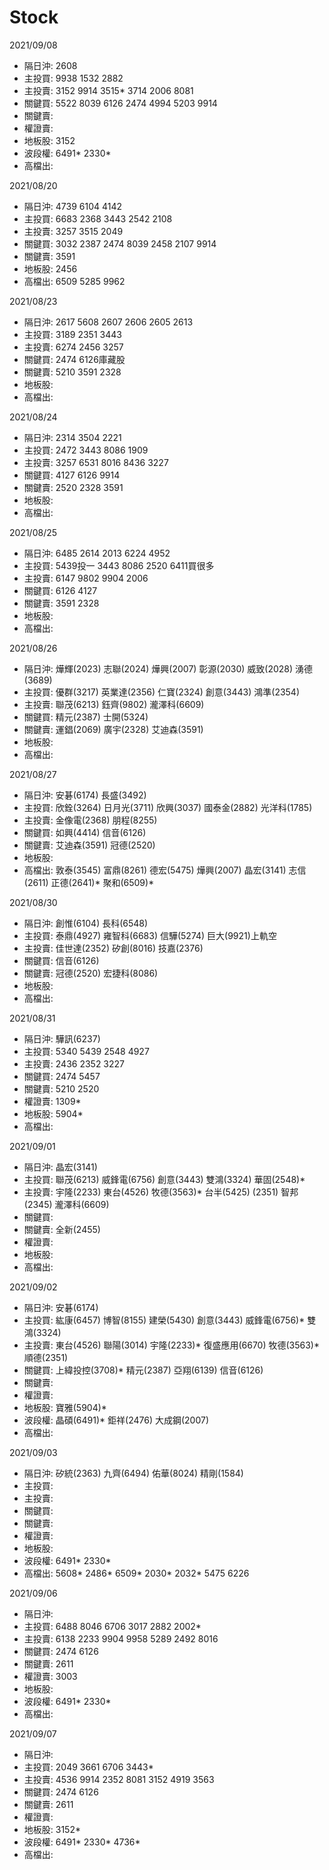 # Stock

2021/09/08
- 隔日沖: 2608 
- 主投買: 9938 1532 2882
- 主投賣: 3152 9914 3515* 3714 2006 8081
- 關鍵買: 5522 8039 6126 2474 4994 5203 9914
- 關鍵賣: 
- 權證賣: 
- 地板股: 3152
- 波段權: 6491* 2330*
- 高檔出: 

2021/08/20
- 隔日沖: 4739 6104 4142
- 主投買: 6683 2368 3443 2542 2108
- 主投賣: 3257 3515 2049
- 關鍵買: 3032 2387 2474 8039 2458 2107 9914
- 關鍵賣: 3591
- 地板股: 2456
- 高檔出: 6509 5285 9962

2021/08/23
- 隔日沖: 2617 5608 2607 2606 2605 2613
- 主投買: 3189 2351 3443
- 主投賣: 6274 2456 3257
- 關鍵買: 2474 6126庫藏股
- 關鍵賣: 5210 3591 2328
- 地板股: 
- 高檔出: 

2021/08/24
- 隔日沖: 2314 3504 2221
- 主投買: 2472 3443 8086 1909
- 主投賣: 3257 6531 8016 8436 3227
- 關鍵買: 4127 6126 9914
- 關鍵賣: 2520 2328 3591
- 地板股: 
- 高檔出: 

2021/08/25
- 隔日沖: 6485 2614 2013 6224 4952
- 主投買: 5439投一 3443 8086 2520 6411買很多
- 主投賣: 6147 9802 9904 2006
- 關鍵買: 6126 4127
- 關鍵賣: 3591 2328
- 地板股: 
- 高檔出: 

2021/08/26
- 隔日沖: 燁輝(2023) 志聯(2024) 燁興(2007) 彰源(2030) 威致(2028) 湧德(3689) 
- 主投買: 優群(3217) 英業達(2356) 仁寶(2324) 創意(3443) 鴻準(2354)
- 主投賣: 聯茂(6213) 鈺齊(9802) 瀧澤科(6609)
- 關鍵買: 精元(2387) 士開(5324)
- 關鍵賣: 運錩(2069) 廣宇(2328) 艾迪森(3591)
- 地板股: 
- 高檔出: 

2021/08/27
- 隔日沖: 安碁(6174) 長盛(3492) 
- 主投買: 欣銓(3264) 日月光(3711) 欣興(3037) 國泰金(2882) 光洋科(1785) 
- 主投賣: 金像電(2368) 朋程(8255) 
- 關鍵買: 如興(4414) 信音(6126) 
- 關鍵賣: 艾迪森(3591) 冠德(2520) 
- 地板股: 
- 高檔出: 敦泰(3545) 富鼎(8261) 德宏(5475) 燁興(2007) 晶宏(3141) 志信(2611) 正德(2641)* 聚和(6509)*

2021/08/30
- 隔日沖: 創惟(6104) 長科(6548) 
- 主投買: 泰鼎(4927) 雍智科(6683) 信驊(5274) 巨大(9921)上軌空
- 主投賣: 佳世達(2352) 矽創(8016) 技嘉(2376)
- 關鍵買: 信音(6126)
- 關鍵賣: 冠德(2520) 宏捷科(8086)
- 地板股: 
- 高檔出: 

2021/08/31
- 隔日沖: 驊訊(6237)
- 主投買: 5340 5439 2548 4927
- 主投賣: 2436 2352 3227
- 關鍵買: 2474 5457
- 關鍵賣: 5210 2520
- 權證賣: 1309*
- 地板股: 5904*
- 高檔出: 

2021/09/01
- 隔日沖: 晶宏(3141)
- 主投買: 聯茂(6213) 威鋒電(6756) 創意(3443) 雙鴻(3324) 華固(2548)*
- 主投賣: 宇隆(2233) 東台(4526) 牧德(3563)* 台半(5425) (2351) 智邦(2345) 瀧澤科(6609)
- 關鍵買: 
- 關鍵賣: 全新(2455)
- 權證賣: 
- 地板股: 
- 高檔出: 

2021/09/02
- 隔日沖: 安碁(6174) 
- 主投買: 紘康(6457) 博智(8155) 建榮(5430) 創意(3443) 威鋒電(6756)* 雙鴻(3324)
- 主投賣: 東台(4526) 聯陽(3014) 宇隆(2233)* 復盛應用(6670) 牧德(3563)* 順德(2351)
- 關鍵買: 上緯投控(3708)* 精元(2387) 亞翔(6139) 信音(6126)
- 關鍵賣: 
- 權證賣: 
- 地板股: 寶雅(5904)*
- 波段權: 晶碩(6491)* 鉅祥(2476) 大成鋼(2007)
- 高檔出: 

2021/09/03
- 隔日沖: 矽統(2363) 九齊(6494) 佑華(8024) 精剛(1584)
- 主投買: 
- 主投賣:
- 關鍵買:
- 關鍵賣:
- 權證賣:
- 地板股:
- 波段權: 6491* 2330*
- 高檔出: 5608* 2486* 6509* 2030* 2032* 5475 6226

2021/09/06
- 隔日沖: 
- 主投買: 6488 8046 6706 3017 2882 2002*
- 主投賣: 6138 2233 9904 9958 5289 2492 8016
- 關鍵買: 2474 6126
- 關鍵賣: 2611
- 權證賣: 3003
- 地板股: 
- 波段權: 6491* 2330*
- 高檔出: 

2021/09/07
- 隔日沖: 
- 主投買: 2049 3661 6706 3443*
- 主投賣: 4536 9914 2352 8081 3152 4919 3563
- 關鍵買: 2474 6126
- 關鍵賣: 2611
- 權證賣: 
- 地板股: 3152*
- 波段權: 6491* 2330* 4736* 
- 高檔出: 
